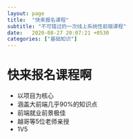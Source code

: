 ```yaml
---
layout: page
title:  "快来报名课程"
subtitle: "不可错过的一次线上系统性前端课程"
date:   2020-08-27 20:07:21 +0530
categories: ["基础知识"]
---
```


# 快来报名课程啊
- 以项目为核心
- 涵盖大前端几乎90%的知识点
- 前端就业前景极佳
- 越哥等5位老师亲授
- 1V5
